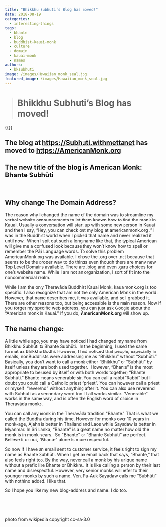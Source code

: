 ```yaml
---
title: "Bhikkhu Subhuti’s Blog has moved!"
date: 2018-08-19
categories: 
  - interesting-things
tags: 
  - bhante
  - blog
  - buddhist-kauai-monk
  - culture
  - domain
  - kauai-monk
  - names
authors: 
  - bksubhuti
image: /images/Hawaiian_monk_seal.jpg
featured_image: /images/Hawaiian_monk_seal.jpg
---
```


> # Bhikkhu Subhuti’s Blog has moved!

{{<image-with-caption src="/images/Hawaiian_monk_seal.jpg" caption="pub domain monk seal from wikipedia">}}

## The blog at https://Subhuti.withmettanet has moved to https://AmericanMonk.org

## The new title of the blog is American Monk: Bhante Subhūti

 

## Why change The Domain Address?

The reason why I changed the name of the domain was to streamline my verbal website announcements to let them known how to find the monk in Kauai. Usually a conversation will start up with some new person in Kauai and then I say, “Hey, you can check out my blog at americanmonk.org .” I was in the Buddhist world when I picked that name and never realized it until now.  When I spit out such a long name like that, the typical American will give me a confused look because they won’t know how to spell or remember the Pāḷi Language words. To solve this problem, AmericanMonk.org was available. I chose the .org over .net because that seems to be the proper way to do things even though there are many new Top Level Domains available. There are .blog and even .guru choices for one’s website name. While I am not an organization, I sort of fit into the noncommercial realm.

While I am the only Theravāda Buddhist Kauai Monk, kauaimonk.org is too specific. I also recognize that am not the only American Monk in the world.  However, that name describes me, it was available, and so I grabbed it. There are other reasons too, but being accessible is the main reason. Now if you forget my specific web address, you can just ask Google about the “American monk in Kauai.” If you do, **AmericanMonk.org** will show up.

## The name change:

A little while ago, you may have noticed I had changed my name from Bhikkhu Subhūti to Bhante Subhūti.  In the beginning, I used the same format as Bhikkhu Bodhi. However, I had noticed that people, especially in emails, nonBuddhists were addressing me as “Bhikkhu” without “Subhūti.” Basically, you don’t want to call a monk either “Bhikkhu” or “Subhūti” by itself unless they are both used together.  However, “Bhante” is the most appropriate to be used by itself or with both words together; “Bhante Subhūti.” Bhante means venerable sir. You can call a rabbi “Rabbi” but I doubt you could call a Catholic priest “priest”. You can however call a priest or myself  “reverend” without anything after it. You can also use reverend with Subhūti as a secondary word too. It all works similar. “Venerable” works in the same way, and is often the English word of choice in Theravāda monks.

You can call any monk in the Theravāda tradition "Bhante." That is what we called the Buddha during his time. However for monks over 10 years in monk-age, Ajahn is better in Thailand and Laos while Sayadaw is better in Myanmar. In Sri Lanka, “Bhante” is a great name no matter how old the monk is in monk-years.  So "Bhante" or "Bhante Subhūti” are perfect.  Believe it or not, "Bhante" alone is more respectful.

So now if I have an email sent to customer service, it feels right to sign my name as Bhante Subhūti. When I get an email back that says, “Bhante,” that also feels right too. By the way, never call a monk by his unique name without a prefix like Bhante or Bhikkhu. It is like calling a person by their last name and disrespectful. However, very senior monks will refer to their younger monks by such a name. Ven. Pa-Auk Sayadaw calls me “Subhūti” with nothing added. I like that.

So I hope you like my new blog-address and name. I do too.

 

 

photo from wikipedia copyright cc-sa-3.0
